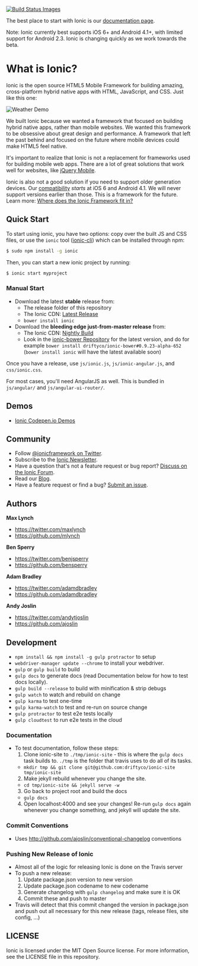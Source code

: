 <a href="https://travis-ci.org/driftyco/ionic"><img src="https://travis-ci.org/driftyco/ionic.png?branch=master" data-bindattr-164="164" title="Build Status Images"></a>

The best place to start with Ionic is our [documentation page](http://ionicframework.com/docs/).

Note: Ionic currently best supports iOS 6+ and Android 4.1+, with limited support for Android 2.3. Ionic is changing quickly as we work towards the beta.

# What is Ionic?

Ionic is the open source HTML5 Mobile Framework for building amazing, cross-platform hybrid native apps with HTML, JavaScript, and CSS. Just like this one:

![Weather Demo](http://ionicframework.com/img/weather1x.png)

We built Ionic because we wanted a framework that focused on building hybrid native apps, rather than mobile websites. We wanted this framework to be obsessive about great design and performance. A framework that left the past behind and focused on the future where mobile devices could make HTML5 feel native.

It's important to realize that Ionic is not a replacement for frameworks used for building mobile web apps. There are a lot
of great solutions that work well for websites, like [jQuery Mobile](http://jquerymobile.com/).

Ionic is also not a good solution if you need to support older generation devices. Our [compatibility](http://ionicframework.com/docs/#browser-support) *starts* at iOS 6 and Android 4.1. We will never support versions earlier than those. This is a framework for the future. Learn more: [Where does the Ionic Framework fit in?](http://ionicframework.com/blog/where-does-the-ionic-framework-fit-in/)


## Quick Start

To start using ionic, you have two options: copy over the built JS and CSS files, or
use the `ionic` tool ([ionic-cli](https://github.com/driftyco/ionic-cli)) which can be installed through npm:

```bash
$ sudo npm install -g ionic
```

Then, you can start a new ionic project by running:

```bash
$ ionic start myproject
```

### Manual Start

- Download the latest **stable** release from:
  * The release folder of this repository
  * The Ionic CDN: [Latest Release](http://code.ionicframework.com/)
  * `bower install ionic` 
- Download the **bleeding edge just-from-master release** from:
  * The Ionic CDN: [Nightly Build](http://code.ionicframework.com/#nightly)
  * Look in the [ionic-bower Repository](https://github.com/driftyco/ionic-bower) for the latest version, and do for example `bower install driftyco/ionic-bower#0.9.23-alpha-652` (`bower install ionic` will have the latest available soon)
  
Once you have a release, use `js/ionic.js`, `js/ionic-angular.js`, and `css/ionic.css`.

For most cases, you'll need AngularJS as well.  This is bundled in `js/angular/` and `js/angular-ui-router/`.


## Demos

 - [Ionic Codepen.io Demos](http://codepen.io/ionic/public-list)


## Community

* Follow [@ionicframework on Twitter](https://twitter.com/ionicframework).
* Subscribe to the [Ionic Newsletter](http://ionicframework.com/subscribe/).
* Have a question that's not a feature request or bug report? [Discuss on the Ionic Forum](http://forum.ionicframework.com/).
* Read our [Blog](http://ionicframework.com/blog/).
* Have a feature request or find a bug? [Submit an issue](https://github.com/driftyco/ionic/issues).


## Authors

**Max Lynch**

+ <https://twitter.com/maxlynch>
+ <https://github.com/mlynch>

**Ben Sperry**

+ <https://twitter.com/benjsperry>
+ <https://github.com/bensperry>

**Adam Bradley**

+ <https://twitter.com/adamdbradley>
+ <https://github.com/adamdbradley>

**Andy Joslin**

+ <https://twitter.com/andytjoslin>
+ <https://github.com/ajoslin>

## Development

* `npm install && npm install -g gulp protractor` to setup
* `webdriver-manager update --chrome` to install your webdriver.
* `gulp` or `gulp build` to build
* `gulp docs` to generate docs (read Documentation below for how to test docs locally).
* `gulp build --release` to build with minification & strip debugs
* `gulp watch` to watch and rebuild on change
* `gulp karma` to test one-time
* `gulp karma-watch` to test and re-run on source change
* `gulp protractor` to test e2e tests locally
* `gulp cloudtest` to run e2e tests in the cloud

### Documentation

* To test documentation, follow these steps:
  1. Clone ionic-site to `./tmp/ionic-site` - this is where the `gulp docs` task builds to.  `./tmp` is the folder that travis uses to do all of its tasks.
    - `mkdir tmp && git clone git@github.com:driftyco/ionic-site tmp/ionic-site`
  2. Make jekyll rebuild whenever you change the site.
    - `cd tmp/ionic-site && jekyll serve -w`
  3. Go back to project root and build the docs
    - `gulp docs`
  4. Open localhost:4000 and see your changes! Re-run `gulp docs` again whenever you change something, and jekyll will update the site.

### Commit Conventions

* Uses http://github.com/ajoslin/conventional-changelog conventions

### Pushing New Release of Ionic

- Almost all of the logic for releasing Ionic is done on the Travis server
- To push a new release:
  1. Update package.json version to new version
  2. Update package.json codename to new codename
  3. Generate changelog with `gulp changelog` and make sure it is OK
  4. Commit these and push to master
- Travis will detect that this commit changed the version in package.json and push out all necessary for this new release (tags, release files, site config, ...)

## LICENSE

Ionic is licensed under the MIT Open Source license. For more information, see the LICENSE file in this repository.
